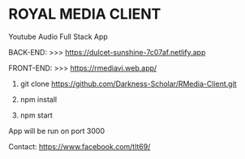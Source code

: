 # ROYAL MEDIA CLIENT

Youtube Audio Full Stack App

BACK-END: >>> https://dulcet-sunshine-7c07af.netlify.app

FRONT-END: >>> https://rmediavi.web.app/

1. git clone https://github.com/Darkness-Scholar/RMedia-Client.git

2. npm install

3. npm start

App will be run on port 3000

Contact: https://www.facebook.com/tlt69/
